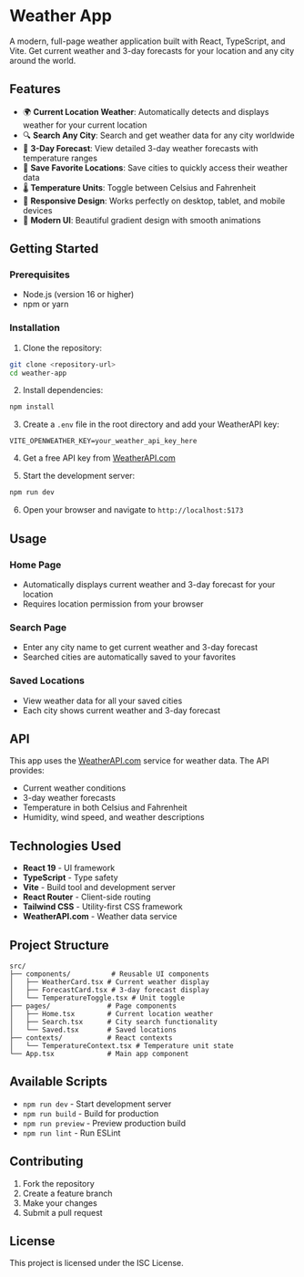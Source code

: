 # Weather App

A modern, full-page weather application built with React, TypeScript, and Vite. Get current weather and 3-day forecasts for your location and any city around the world.

## Features

- 🌍 **Current Location Weather**: Automatically detects and displays weather for your current location
- 🔍 **Search Any City**: Search and get weather data for any city worldwide
- 📅 **3-Day Forecast**: View detailed 3-day weather forecasts with temperature ranges
- 💾 **Save Favorite Locations**: Save cities to quickly access their weather data
- 🌡️ **Temperature Units**: Toggle between Celsius and Fahrenheit
- 📱 **Responsive Design**: Works perfectly on desktop, tablet, and mobile devices
- 🎨 **Modern UI**: Beautiful gradient design with smooth animations

## Getting Started

### Prerequisites

- Node.js (version 16 or higher)
- npm or yarn

### Installation

1. Clone the repository:
```bash
git clone <repository-url>
cd weather-app
```

2. Install dependencies:
```bash
npm install
```

3. Create a `.env` file in the root directory and add your WeatherAPI key:
```env
VITE_OPENWEATHER_KEY=your_weather_api_key_here
```

4. Get a free API key from [WeatherAPI.com](https://www.weatherapi.com/)

5. Start the development server:
```bash
npm run dev
```

6. Open your browser and navigate to `http://localhost:5173`

## Usage

### Home Page
- Automatically displays current weather and 3-day forecast for your location
- Requires location permission from your browser

### Search Page
- Enter any city name to get current weather and 3-day forecast
- Searched cities are automatically saved to your favorites

### Saved Locations
- View weather data for all your saved cities
- Each city shows current weather and 3-day forecast

## API

This app uses the [WeatherAPI.com](https://www.weatherapi.com/) service for weather data. The API provides:
- Current weather conditions
- 3-day weather forecasts
- Temperature in both Celsius and Fahrenheit
- Humidity, wind speed, and weather descriptions

## Technologies Used

- **React 19** - UI framework
- **TypeScript** - Type safety
- **Vite** - Build tool and development server
- **React Router** - Client-side routing
- **Tailwind CSS** - Utility-first CSS framework
- **WeatherAPI.com** - Weather data service

## Project Structure

```
src/
├── components/          # Reusable UI components
│   ├── WeatherCard.tsx # Current weather display
│   ├── ForecastCard.tsx # 3-day forecast display
│   └── TemperatureToggle.tsx # Unit toggle
├── pages/              # Page components
│   ├── Home.tsx        # Current location weather
│   ├── Search.tsx      # City search functionality
│   └── Saved.tsx       # Saved locations
├── contexts/           # React contexts
│   └── TemperatureContext.tsx # Temperature unit state
└── App.tsx             # Main app component
```

## Available Scripts

- `npm run dev` - Start development server
- `npm run build` - Build for production
- `npm run preview` - Preview production build
- `npm run lint` - Run ESLint

## Contributing

1. Fork the repository
2. Create a feature branch
3. Make your changes
4. Submit a pull request

## License

This project is licensed under the ISC License.
